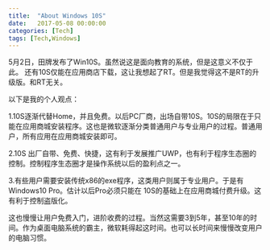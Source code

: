 ```yaml
---
title:  "About Windows 10S"
date:   2017-05-08 00:00:00
categories: [Tech]
tags: [Tech,Windows]
---
```


5月2日，田牌发布了Win10S。虽然说这是面向教育的系统，但是这意义不仅于此。
还有10S仅能在应用商店下载，这让我想起了RT。但是我觉得这不是RT的升级版。和RT无关。

以下是我的个人观点：

1.10S逐渐代替Home，并且免费。以后PC厂商，出场自带10S。10S的局限在于只能在应用商城安装程序。这也是微软逐渐分类普通用户与专业用户的过程。普通用户，所有应用在应用商城安装即可。

2.10S 出厂自带、免费、快捷，这有利于发展推广UWP，也有利于程序生态圈的控制。控制程序生态圈才是操作系统以后的盈利点之一。

3.有些用户需要安装传统x86的exe程序，这类用户则属于专业用户。于是有Windows10 Pro。估计以后Pro必须只能在 10S的基础上在应用商城付费升级。这有利于控制盗版化。

这也慢慢让用户免费入门，进阶收费的过程。当然这需要3到5年，甚至10年的时间。作为桌面电脑系统的霸主，微软耗得起这时间。也可以长时间来慢慢改变用户的电脑习惯。